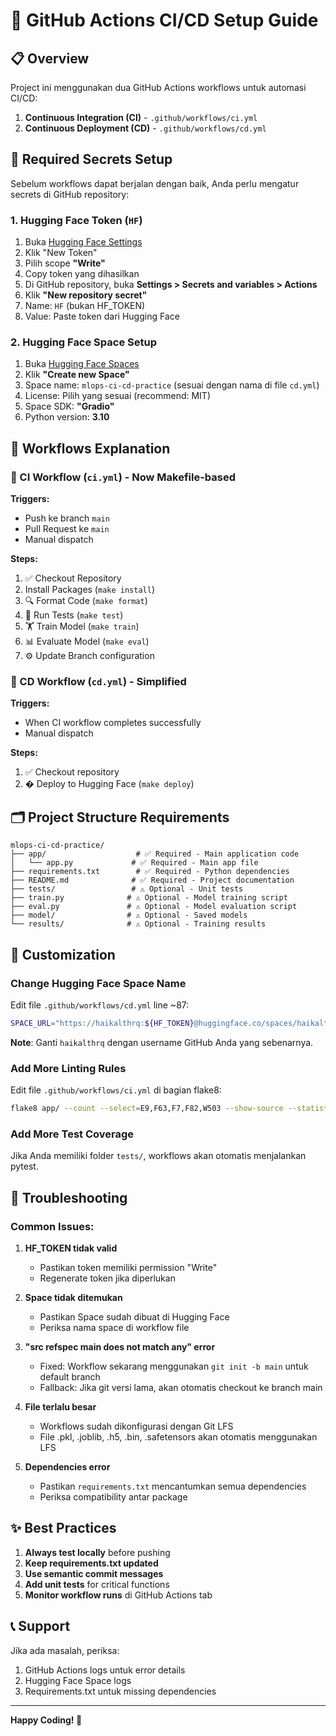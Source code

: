 # 🚀 GitHub Actions CI/CD Setup Guide

## 📋 Overview
Project ini menggunakan dua GitHub Actions workflows untuk automasi CI/CD:

1. **Continuous Integration (CI)** - `.github/workflows/ci.yml`
2. **Continuous Deployment (CD)** - `.github/workflows/cd.yml`

## 🔐 Required Secrets Setup

Sebelum workflows dapat berjalan dengan baik, Anda perlu mengatur secrets di GitHub repository:

### 1. Hugging Face Token (`HF`)
1. Buka [Hugging Face Settings](https://huggingface.co/settings/tokens)
2. Klik "New Token" 
3. Pilih scope **"Write"** 
4. Copy token yang dihasilkan
5. Di GitHub repository, buka **Settings > Secrets and variables > Actions**
6. Klik **"New repository secret"**
7. Name: `HF` (bukan HF_TOKEN)
8. Value: Paste token dari Hugging Face

### 2. Hugging Face Space Setup
1. Buka [Hugging Face Spaces](https://huggingface.co/spaces)
2. Klik **"Create new Space"**
3. Space name: `mlops-ci-cd-practice` (sesuai dengan nama di file `cd.yml`)
4. License: Pilih yang sesuai (recommend: MIT)
5. Space SDK: **"Gradio"** 
6. Python version: **3.10**

## 🔄 Workflows Explanation

### 🎯 CI Workflow (`ci.yml`) - Now Makefile-based
**Triggers:**
- Push ke branch `main`
- Pull Request ke `main` 
- Manual dispatch

**Steps:**
1. ✅ Checkout Repository
2.  Install Packages (`make install`)
3. 🔍 Format Code (`make format`) 
4. 🧪 Run Tests (`make test`)
5. 🏋️ Train Model (`make train`)
6. 📊 Evaluate Model (`make eval`)
7. ⚙️ Update Branch configuration

### 🚀 CD Workflow (`cd.yml`) - Simplified
**Triggers:**
- When CI workflow completes successfully
- Manual dispatch

**Steps:**
1. ✅ Checkout repository
2. � Deploy to Hugging Face (`make deploy`)

## 🗂️ Project Structure Requirements

```
mlops-ci-cd-practice/
├── app/                    # ✅ Required - Main application code
│   └── app.py             # ✅ Required - Main app file
├── requirements.txt        # ✅ Required - Python dependencies
├── README.md              # ✅ Required - Project documentation
├── tests/                 # ⚠️ Optional - Unit tests
├── train.py              # ⚠️ Optional - Model training script
├── eval.py               # ⚠️ Optional - Model evaluation script
├── model/                # ⚠️ Optional - Saved models
└── results/              # ⚠️ Optional - Training results
```

## 🔧 Customization

### Change Hugging Face Space Name
Edit file `.github/workflows/cd.yml` line ~87:
```bash
SPACE_URL="https://haikalthrq:${HF_TOKEN}@huggingface.co/spaces/haikalthrq/mlops-ci-cd-practice"
```
**Note**: Ganti `haikalthrq` dengan username GitHub Anda yang sebenarnya.

### Add More Linting Rules
Edit file `.github/workflows/ci.yml` di bagian flake8:
```bash
flake8 app/ --count --select=E9,F63,F7,F82,W503 --show-source --statistics
```

### Add More Test Coverage
Jika Anda memiliki folder `tests/`, workflows akan otomatis menjalankan pytest.

## 🐛 Troubleshooting

### Common Issues:

1. **HF_TOKEN tidak valid**
   - Pastikan token memiliki permission "Write"
   - Regenerate token jika diperlukan

2. **Space tidak ditemukan**
   - Pastikan Space sudah dibuat di Hugging Face
   - Periksa nama space di workflow file

3. **"src refspec main does not match any" error**
   - Fixed: Workflow sekarang menggunakan `git init -b main` untuk default branch
   - Fallback: Jika git versi lama, akan otomatis checkout ke branch main

4. **File terlalu besar**
   - Workflows sudah dikonfigurasi dengan Git LFS
   - File .pkl, .joblib, .h5, .bin, .safetensors akan otomatis menggunakan LFS

5. **Dependencies error**
   - Pastikan `requirements.txt` mencantumkan semua dependencies
   - Periksa compatibility antar package

## ✨ Best Practices

1. **Always test locally** before pushing
2. **Keep requirements.txt updated**
3. **Use semantic commit messages**
4. **Add unit tests** for critical functions
5. **Monitor workflow runs** di GitHub Actions tab

## 📞 Support

Jika ada masalah, periksa:
1. GitHub Actions logs untuk error details
2. Hugging Face Space logs 
3. Requirements.txt untuk missing dependencies

---
**Happy Coding! 🎉**
